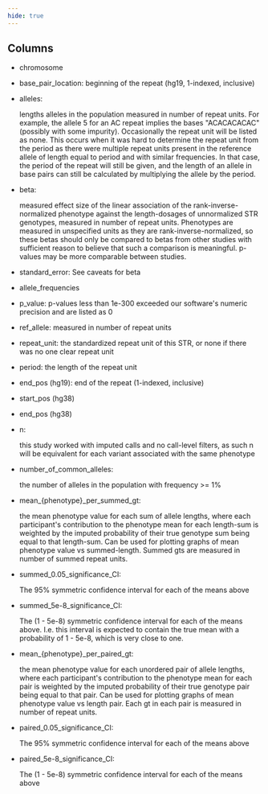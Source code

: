 ```yaml
---
hide: true
---
```



## Columns

* chromosome
* base\_pair\_location: beginning of the repeat (hg19, 1-indexed, inclusive)
* alleles:

  lengths alleles in the population measured in number of repeat units. For example, the allele 5 for an
  AC repeat implies the bases "ACACACACAC" (possibly with some impurity).
  Occasionally the repeat unit will be listed as none. This occurs when it was hard to determine the 
  repeat unit from the period as there were multiple repeat units present in the reference allele
  of length equal to period and with similar frequencies.
  In that case, the period of the repeat will still be given, and the length of an allele in base pairs
  can still be calculated by multiplying the allele by the period.

* beta:

  measured effect size of the linear association of the rank-inverse-normalized phenotype against the 
  length-dosages of unnormalized STR genotypes, measured in number of repeat units.
  Phenotypes are measured in unspecified units as they are rank-inverse-normalized, so these betas
  should only be compared to betas from other studies with sufficient reason to believe that such a
  comparison is meaningful. p-values may be more comparable between studies.

* standard\_error: See caveats for beta
* allele\_frequencies
* p\_value: p-values less than 1e-300 exceeded our software's numeric precision and are listed as 0
* ref\_allele: measured in number of repeat units
* repeat\_unit: the standardized repeat unit of this STR, or none if there was no one clear repeat unit
* period: the length of the repeat unit
* end\_pos (hg19): end of the repeat (1-indexed, inclusive)
* start\_pos (hg38)
* end\_pos (hg38)
* n:

  this study worked with imputed calls and no call-level filters, as such n will be equivalent for each
  variant associated with the same phenotype

* number\_of\_common\_alleles:

  the number of alleles in the population with frequency >= 1%

* mean\_{phenotype}\_per\_summed\_gt:

  the mean phenotype value for each sum of allele lengths, where each participant's contribution to the 
  phenotype mean for each length-sum is weighted by the imputed probability of their true genotype sum being
  equal to that length-sum. Can be used for plotting graphs of mean phenotype value vs summed-length.
  Summed gts are measured in number of summed repeat units.

* summed\_0.05\_significance\_CI:

  The 95% symmetric confidence interval for each of the means above

* summed\_5e-8\_significance\_CI:

  The (1 - 5e-8) symmetric confidence interval for each of the means above. I.e. this interval
  is expected to contain the true mean with a probability of 1 - 5e-8, which is very close to one.

* mean\_{phenotype}\_per\_paired\_gt:

  the mean phenotype value for each unordered pair of allele lengths, where each participant's contribution to the 
  phenotype mean for each pair  is weighted by the imputed probability of their true genotype pair being
  equal to that pair. Can be used for plotting graphs of mean phenotype value vs length pair.
  Each gt in each pair is measured in number of repeat units.

* paired\_0.05\_significance\_CI:

  The 95% symmetric confidence interval for each of the means above

* paired\_5e-8\_significance\_CI:

  The (1 - 5e-8) symmetric confidence interval for each of the means above
